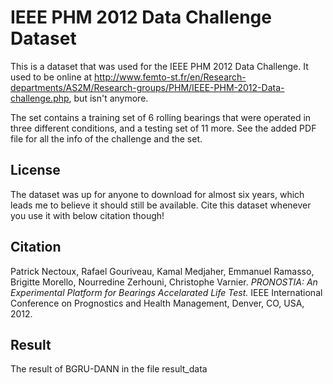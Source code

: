 # IEEE PHM 2012 Data Challenge Dataset

This is a dataset that was used for the IEEE PHM 2012 Data Challenge. It used to be online at http://www.femto-st.fr/en/Research-departments/AS2M/Research-groups/PHM/IEEE-PHM-2012-Data-challenge.php, but isn't anymore.

The set contains a training set of 6 rolling bearings that were operated in three different conditions, and a testing set of 11 more. See the added PDF file for all the info of the challenge and the set.

## License

The dataset was up for anyone to download for almost six years, which leads me to believe it should still be available. Cite this dataset whenever you use it with below citation though!

## Citation

Patrick Nectoux, Rafael Gouriveau, Kamal Medjaher, Emmanuel Ramasso, Brigitte Morello, Nourredine Zerhouni, Christophe Varnier. *PRONOSTIA: An Experimental Platform for Bearings Accelarated Life Test.* IEEE International Conference on Prognostics and Health Management, Denver, CO, USA, 2012.

## Result

The result of BGRU-DANN in the file result_data
